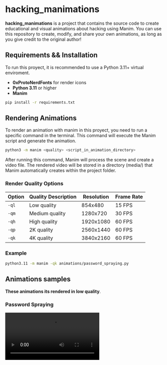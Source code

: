 # hacking_manimations

**hacking_manimations** is a project that contains the source code to create educational and visual animations about hacking using Manim. You can use this repository to create, modify, and share your own animations, as long as you give credit to the original author!

## Requirements && Installation

To run this proyect, it is recommended to use a Python 3.11+ virtual enviroment.

- **0xProtoNerdFonts** for render icons
- **Python 3.11** or higher
- **Manim**

```bash
pip install -r requirements.txt
```

## Rendering Animations

To render an animation with manim in this proyect, you need to run a specific command in the terminal. This command will execute the Manim script and generate the animation.

```bash
python3 -m manim <quality> <script_in_animation_directory>
```

After running this command, Manim will process the scene and create a video file. The rendered video will be stored in a directory (media/) that Manim automatically creates within the project folder.

### Render Quality Options

| Option  | Quality Description        | Resolution  | Frame Rate  |
|---------|----------------------------|-------------|-------------|
| `-ql`   | Low quality                | 854x480     | 15 FPS      |
| `-qm`   | Medium quality             | 1280x720    | 30 FPS      |
| `-qh`   | High quality               | 1920x1080   | 60 FPS      |
| `-qp`   | 2K quality                 | 2560x1440   | 60 FPS      |
| `-qk`   | 4K quality                 | 3840x2160   | 60 FPS      |


### Example
```bash
python3.11 -m manim -qk animations/password_spraying.py
```

## Animations samples

**These animations its rendered in low quality**.

### Password Spraying
<video controls>
    <source src='samples/PasswordSpraying.mp4' type='video/mp4'>
</video>